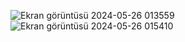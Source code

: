 ![Ekran görüntüsü 2024-05-26 013559](https://github.com/AhmetCekmece/web_note/assets/152584076/f3974061-05b4-4924-9f92-1c2ae4d5c1c1)
![Ekran görüntüsü 2024-05-26 015410](https://github.com/AhmetCekmece/web_note/assets/152584076/04068c0b-e96d-484f-98e8-4bea3da5c36b)

